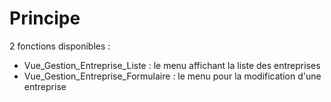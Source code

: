 # Principe
2 fonctions disponibles :
* Vue_Gestion_Entreprise_Liste : le menu affichant la liste des entreprises
* Vue_Gestion_Entreprise_Formulaire : le menu pour la modification d'une entreprise
